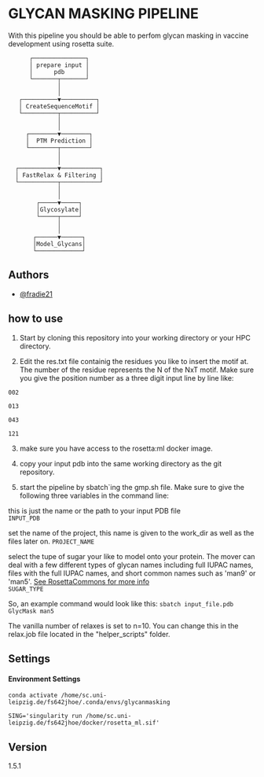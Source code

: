 
# GLYCAN MASKING PIPELINE

With this pipeline you should be able to perfom glycan masking in vaccine development using rosetta suite.
                                      
                                      
                                      
          ┌───────────────┐           
          │ prepare input │           
          │      pdb      │           
          └───────┬───────┘           
                  │                   
                  │                   
       ┌──────────▼──────────┐        
       │ CreateSequenceMotif │        
       └──────────┬──────────┘        
                  │                   
                  │                   
         ┌────────▼────────┐          
         │  PTM Prediction │          
         └────────┬────────┘          
                  │                   
                  │                   
      ┌───────────▼───────────┐       
      │ FastRelax & Filtering │       
      └───────────┬───────────┘       
                  │                   
                  │                   
            ┌─────▼─────┐             
            │Glycosylate│             
            └─────┬─────┘             
                  │                   
                  │                   
           ┌──────▼──────┐            
           │Model_Glycans│            
           └─────────────┘            
                                      
                                      


## Authors

- [@fradie21](https://github.com/fradie21/)


## how to use 

1. Start by cloning this repository into your working directory or your HPC directory.

2. Edit the res.txt file containig the residues you like to insert the motif at. The number of the residue represents the N of the NxT motif.
Make sure you give the position number as a three digit input line by line like:

`002`

`013`

`043`

`121`

3. make sure you have access to the rosetta:ml docker image.

4. copy your input pdb into the same working directory as the git repository.

5. start the pipeline by sbatch`ing the gmp.sh file. Make sure to give the following three variables in the command line:



this is just the name or the path to your input PDB file                    
`INPUT_PDB` 

set the name of the project, this name is given to the work_dir as well as the files later on.
`PROJECT_NAME`

select  the tupe of sugar your like to model onto your protein. The mover can deal with a few different types of glycan names including full IUPAC names, files with the full IUPAC names, and short common names such as 'man9' or 'man5'.   [See RosettaCommons for more info](https://www.rosettacommons.org/docs/latest/scripting_documentation/RosettaScripts/Movers/movers_pages/carbohydrates/SimpleGlycosylateMover)  
`SUGAR_TYPE`


So, an example command would look like this:
`sbatch input_file.pdb GlycMask man5`




The vanilla number of relaxes is set to n=10. You can change this in the relax.job file located in the "helper_scripts" folder.

## Settings




#### Environment Settings

`conda activate /home/sc.uni-leipzig.de/fs642jhoe/.conda/envs/glycanmasking`

`SING='singularity run /home/sc.uni-leipzig.de/fs642jhoe/docker/rosetta_ml.sif'`


## Version

1.5.1
